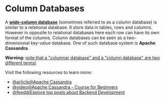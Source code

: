 # Column Databases

A **<u>wide-column database</u>** (sometimes referred to as a column database) is similar to a relational database. It store data in tables, rows and columns. However in opposite to relational databases here each row can have its own format of the columns. Column databases can be seen as a two-dimensional key-value database. One of such database system is **Apache Cassandra**.

**Warning:** <a href="https://en.wikipedia.org/wiki/Wide-column_store#Wide-column_stores_versus_columnar_databases">note that a "columnar database" and a "column database" are two different terms!</a>

Visit the following resources to learn more:

- [@article@Apache Cassandra](https://cassandra.apache.org/_/index.html)
- [@video@Apache Cassandra - Course for Beginners](https://www.youtube.com/watch?v=J-cSy5MeMOA)
- [@feed@Explore top posts about Backend Development](https://app.daily.dev/tags/backend?ref=roadmapsh)
